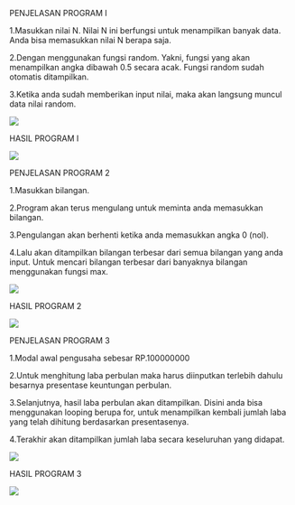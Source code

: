 PENJELASAN PROGRAM I

1.Masukkan nilai N. Nilai N ini berfungsi untuk menampilkan banyak data. Anda bisa memasukkan nilai N berapa saja.

2.Dengan menggunakan fungsi random. Yakni, fungsi yang akan menampilkan angka dibawah 0.5 secara acak. Fungsi random sudah otomatis ditampilkan.

3.Ketika anda sudah memberikan input nilai, maka akan langsung muncul data nilai random.

![](screenshoot/1.JPG)

HASIL PROGRAM I

![](screenshoot/2.JPG)

PENJELASAN PROGRAM 2

1.Masukkan bilangan.

2.Program akan terus mengulang untuk meminta anda memasukkan bilangan.

3.Pengulangan akan berhenti ketika anda memasukkan angka 0 (nol).

4.Lalu akan ditampilkan bilangan terbesar dari semua bilangan yang anda input. Untuk mencari bilangan terbesar dari banyaknya bilangan menggunakan fungsi max.

![](screenshoot/3.JPG)

HASIL PROGRAM 2

![](screenshoot/4.JPG)

PENJELASAN PROGRAM 3

1.Modal awal pengusaha sebesar RP.100000000

2.Untuk menghitung laba perbulan maka harus diinputkan terlebih dahulu besarnya presentase keuntungan perbulan.

3.Selanjutnya, hasil laba perbulan akan ditampilkan. Disini anda bisa menggunakan looping berupa for, untuk menampilkan kembali jumlah   laba yang telah dihitung berdasarkan presentasenya.

4.Terakhir akan ditampilkan jumlah laba secara keseluruhan yang didapat.

![](screenshoot/5.JPG)

HASIL PROGRAM 3

![](screenshoot/6.JPG)
